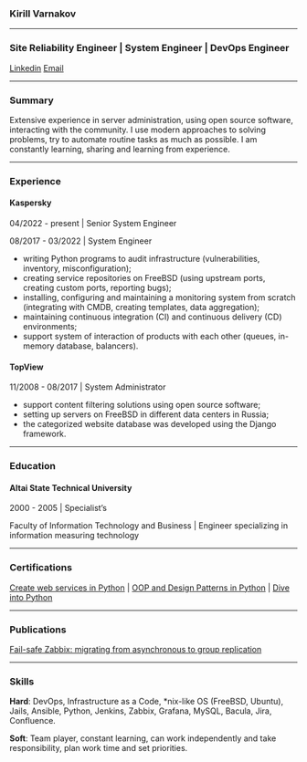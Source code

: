 ### Kirill Varnakov

---

### Site Reliability Engineer | System Engineer | DevOps Engineer

[Linkedin](https://www.linkedin.com/in/kvarnakov/) [Email](mailto:kirill@varnakov.com)

---

### Summary

Extensive experience in server administration, using open source software, interacting with the community.
I use modern approaches to solving problems, try to automate routine tasks as much as possible.
I am constantly learning, sharing and learning from experience.

---

### Experience

#### Kaspersky

04/2022 - present | Senior System Engineer

08/2017 - 03/2022 | System Engineer

- writing Python programs to audit infrastructure (vulnerabilities, inventory, misconfiguration);
- creating service repositories on FreeBSD (using upstream ports, creating custom ports, reporting bugs);
- installing, configuring and maintaining a monitoring system from scratch (integrating with CMDB, creating templates, data aggregation);
- maintaining continuous integration (CI) and continuous delivery (CD) environments;
- support system of interaction of products with each other (queues, in-memory database, balancers).

#### TopView

11/2008 - 08/2017 | System Administrator

- support content filtering solutions using open source software;
- setting up servers on FreeBSD in different data centers in Russia;
- the categorized website database was developed using the Django framework.

---

### Education

#### Altai State Technical University

2000 - 2005 | Specialist’s

Faculty of Information Technology and Business | Engineer specializing in information measuring technology

---

### Certifications

[Create web services in Python](https://www.coursera.org/account/accomplishments/certificate/4FB8ZBHQSPS5) | [OOP and Design Patterns in Python](https://www.coursera.org/account/accomplishments/certificate/QWGTFQAK6A8Y) | [Dive into Python](https://www.coursera.org/account/accomplishments/certificate/PNCDRYJBHX84)

---

### Publications

[Fail-safe Zabbix: migrating from asynchronous to group replication](https://habr.com/ru/post/557662/)

---

### Skills

**Hard**: DevOps, Infrastructure as a Code, *nix-like OS (FreeBSD, Ubuntu), Jails, Ansible, Python, Jenkins, Zabbix, Grafana, MySQL, Bacula, Jira, Confluence.

**Soft**: Team player, constant learning, can work independently and take responsibility, plan work time and set priorities.

